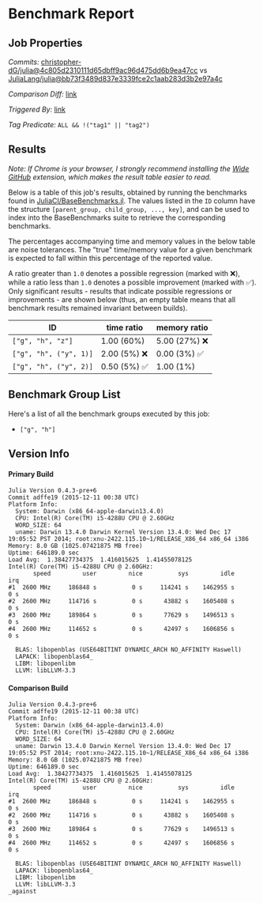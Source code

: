 # Benchmark Report

## Job Properties

*Commits:* [christopher-dG/julia@4c805d2310111d65dbff9ac96d475dd6b9ea47cc](https://github.com/christopher-dG/julia/commit/4c805d2310111d65dbff9ac96d475dd6b9ea47cc) vs [JuliaLang/julia@bb73f3489d837e3339fce2c1aab283d3b2e97a4c](https://github.com/JuliaLang/julia/commit/bb73f3489d837e3339fce2c1aab283d3b2e97a4c)

*Comparison Diff:* [link](https://github.com/JuliaLang/julia/compare/bb73f3489d837e3339fce2c1aab283d3b2e97a4c..christopher-dG/julia:4c805d2310111d65dbff9ac96d475dd6b9ea47cc)

*Triggered By:* [link](https://www.test.com)

*Tag Predicate:* `ALL && !("tag1" || "tag2")`

## Results

*Note: If Chrome is your browser, I strongly recommend installing the [Wide GitHub](https://chrome.google.com/webstore/detail/wide-github/kaalofacklcidaampbokdplbklpeldpj?hl=en)
extension, which makes the result table easier to read.*

Below is a table of this job's results, obtained by running the benchmarks found in
[JuliaCI/BaseBenchmarks.jl](https://github.com/JuliaCI/BaseBenchmarks.jl). The values
listed in the `ID` column have the structure `[parent_group, child_group, ..., key]`,
and can be used to index into the BaseBenchmarks suite to retrieve the corresponding
benchmarks.

The percentages accompanying time and memory values in the below table are noise tolerances. The "true"
time/memory value for a given benchmark is expected to fall within this percentage of the reported value.

A ratio greater than `1.0` denotes a possible regression (marked with :x:), while a ratio less
than `1.0` denotes a possible improvement (marked with :white_check_mark:). Only significant results - results
that indicate possible regressions or improvements - are shown below (thus, an empty table means that all
benchmark results remained invariant between builds).

| ID | time ratio | memory ratio |
|----|------------|--------------|
| `["g", "h", "z"]` | 1.00 (60%)  | 5.00 (27%) :x: |
| `["g", "h", ("y", 1)]` | 2.00 (5%) :x: | 0.00 (3%) :white_check_mark: |
| `["g", "h", ("y", 2)]` | 0.50 (5%) :white_check_mark: | 1.00 (1%)  |

## Benchmark Group List

Here's a list of all the benchmark groups executed by this job:

- `["g", "h"]`

## Version Info

#### Primary Build

```
Julia Version 0.4.3-pre+6
Commit adffe19 (2015-12-11 00:38 UTC)
Platform Info:
  System: Darwin (x86_64-apple-darwin13.4.0)
  CPU: Intel(R) Core(TM) i5-4288U CPU @ 2.60GHz
  WORD_SIZE: 64
  uname: Darwin 13.4.0 Darwin Kernel Version 13.4.0: Wed Dec 17 19:05:52 PST 2014; root:xnu-2422.115.10~1/RELEASE_X86_64 x86_64 i386
Memory: 8.0 GB (1025.07421875 MB free)
Uptime: 646189.0 sec
Load Avg:  1.38427734375  1.416015625  1.41455078125
Intel(R) Core(TM) i5-4288U CPU @ 2.60GHz:
       speed         user         nice          sys         idle          irq
#1  2600 MHz     186848 s          0 s     114241 s    1462955 s          0 s
#2  2600 MHz     114716 s          0 s      43882 s    1605408 s          0 s
#3  2600 MHz     189864 s          0 s      77629 s    1496513 s          0 s
#4  2600 MHz     114652 s          0 s      42497 s    1606856 s          0 s

  BLAS: libopenblas (USE64BITINT DYNAMIC_ARCH NO_AFFINITY Haswell)
  LAPACK: libopenblas64_
  LIBM: libopenlibm
  LLVM: libLLVM-3.3

```

#### Comparison Build

```
Julia Version 0.4.3-pre+6
Commit adffe19 (2015-12-11 00:38 UTC)
Platform Info:
  System: Darwin (x86_64-apple-darwin13.4.0)
  CPU: Intel(R) Core(TM) i5-4288U CPU @ 2.60GHz
  WORD_SIZE: 64
  uname: Darwin 13.4.0 Darwin Kernel Version 13.4.0: Wed Dec 17 19:05:52 PST 2014; root:xnu-2422.115.10~1/RELEASE_X86_64 x86_64 i386
Memory: 8.0 GB (1025.07421875 MB free)
Uptime: 646189.0 sec
Load Avg:  1.38427734375  1.416015625  1.41455078125
Intel(R) Core(TM) i5-4288U CPU @ 2.60GHz:
       speed         user         nice          sys         idle          irq
#1  2600 MHz     186848 s          0 s     114241 s    1462955 s          0 s
#2  2600 MHz     114716 s          0 s      43882 s    1605408 s          0 s
#3  2600 MHz     189864 s          0 s      77629 s    1496513 s          0 s
#4  2600 MHz     114652 s          0 s      42497 s    1606856 s          0 s

  BLAS: libopenblas (USE64BITINT DYNAMIC_ARCH NO_AFFINITY Haswell)
  LAPACK: libopenblas64_
  LIBM: libopenlibm
  LLVM: libLLVM-3.3
_against
```
